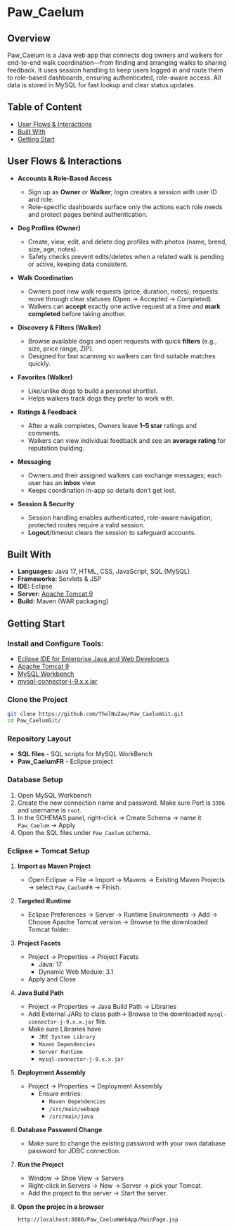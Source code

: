 # Paw_Caelum 

## Overview
Paw_Caelum is a Java web app that connects dog owners and walkers for end-to-end walk coordination—from finding and arranging walks to sharing feedback. It uses session handling to keep users logged in and route them to role-based dashboards, ensuring authenticated, role-aware access. All data is stored in MySQL for fast lookup and clear status updates.


## Table of Content
- [User Flows & Interactions](user_flows_&_interactions)
- [Built With](built_with)
- [Getting Start](getting_start)

  
## User Flows & Interactions
- **Accounts & Role-Based Access**
  - Sign up as **Owner** or **Walker**; login creates a session with user ID and role.
  - Role-specific dashboards surface only the actions each role needs and protect pages behind authentication.

- **Dog Profiles (Owner)**
  - Create, view, edit, and delete dog profiles with photos (name, breed, size, age, notes).
  - Safety checks prevent edits/deletes when a related walk is pending or active, keeping data consistent.

- **Walk Coordination**
  - Owners post new walk requests (price, duration, notes); requests move through clear statuses (Open → Accepted → Completed).
  - Walkers can **accept** exactly one active request at a time and **mark completed** before taking another.

- **Discovery & Filters (Walker)**
  - Browse available dogs and open requests with quick **filters** (e.g., size, price range, ZIP).
  - Designed for fast scanning so walkers can find suitable matches quickly.

- **Favorites (Walker)**
  - Like/unlike dogs to build a personal shortlist.
  - Helps walkers track dogs they prefer to work with.

- **Ratings & Feedback**
  - After a walk completes, Owners leave **1–5 star** ratings and comments.
  - Walkers can view individual feedback and see an **average rating** for reputation building.

- **Messaging**
  - Owners and their assigned walkers can exchange messages; each user has an **inbox** view.
  - Keeps coordination in-app so details don’t get lost.

- **Session & Security**
  - Session handling enables authenticated, role-aware navigation; protected routes require a valid session.
  - **Logout**/timeout clears the session to safeguard accounts.
 
    
## Built With
- **Languages:** Java 17, HTML, CSS, JavaScript, SQL (MySQL)
- **Frameworks:** Servlets & JSP
- **IDE:** Eclipse
- **Server:** [Apache Tomcat 9](https://tomcat.apache.org/download-90.cgi)
- **Build:** Maven (WAR packaging)
  

## Getting Start
### Install and Configure Tools:
- [Eclipse IDE for Enterprise Java and Web Developers](https://www.eclipse.org/downloads/packages/release/2025-06/r/eclipse-ide-enterprise-java-and-web-developers)
- [Apache Tomcat 9](https://tomcat.apache.org/download-90.cgi)
- [MySQL Workbench](https://dev.mysql.com/downloads/workbench/)
- [mysql-connector-j-9.x.x.jar](https://dev.mysql.com/downloads/connector/j/)

### Clone the Project
```bash
git clone https://github.com/ThelNuZaw/Paw_CaelumGit.git
cd Paw_CaelumGit/
```

### Repository Layout
- **SQL files** - SQL scripts for MySQL WorkBench
- **Paw_CaelumFR** - Eclipse project

  
### Database Setup
1. Open MySQL Workbench
2. Create the new connection name and password. Make sure Port is `3306` and username is `root`.
3. In the SCHEMAS panel, right-click -> Create Schema -> name it `Paw_Caelum` -> Apply
4. Open the SQL files under `Paw_Caelum` schema.

### Eclipse + Tomcat Setup
1. **Import as Maven Project**
   - Open Eclipse -> File -> Import -> Mavens -> Existing Maven Projects -> select `Paw_CaelumFR` -> Finish.

2. **Targeted Runtime**
   - Eclipse Preferences -> Server -> Runtime Environments -> Add -> Choose Apache Tomcat version -> Browse to the downloaded Tomcat folder.

3. **Project Facets**
   - Project -> Properties -> Project Facets
     - Java: 17
     - Dynamic Web Module: 3.1
   - Apply and Close
     
4. **Java Build Path**
   - Project -> Properties -> Java Build Path -> Libraries
   - Add External JARs to class path-> Browse to the downloaded `mysql-connector-j-9.x.x.jar` file.
   - Make sure Libraries have 
     - `JRE System Library`
     - `Maven Dependencies`
     - `Server Runtime`
     - `mysql-connector-j-9.x.x.jar`
       
5. **Deployment Assembly**
   - Project -> Properties -> Deployment Assembly
     - Ensure entries:
       - `Maven Dependencies`
       -  `/src/main/webapp`
       -  `/src/main/java`
6. **Database Password Change**
   - Make sure to change the existing password with your own database password for JDBC connection.

7. **Run the Project**
   - Window -> Shoe View -> Servers
   - Right-click in Servers -> New -> Server -> pick your Tomcat.
   - Add the project to the server -> Start the server.
     
8. **Open the projec in a browser**
   ```bash
   http://localhost:8080/Paw_CaelumWebApp/MainPage.jsp 
   ```
